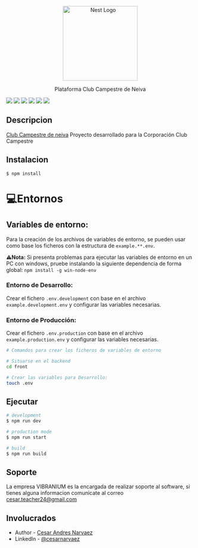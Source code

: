 <p align="center">
  <a href="http://nestjs.com/" target="blank"><img src="https://clubcampestreneiva.site/Logo_club_campestre_image.png" width="200" alt="Nest Logo" /></a>
</p>

[circleci-image]: https://img.shields.io/circleci/build/github/nestjs/nest/master?token=abc123def456
[circleci-url]: https://circleci.com/gh/nestjs/nest

  <p align="center">Plataforma Club Campestre de Neiva</p>
    <p align="center">

![](https://img.shields.io/badge/vite-646CFF.svg?style=for-the-badge&logo=vite&color=white)
![](https://img.shields.io/badge/react-61DAFB.svg?style=for-the-badge&logo=react&color=white)
![](https://img.shields.io/badge/.ENV-ECD53F.svg?style=for-the-badge&logo=dotenv&logoColor=black)
![](https://img.shields.io/badge/reacttable-FF4154.svg?style=for-the-badge&logo=reacttable&color=white)
![](https://img.shields.io/badge/javascript-000000.svg?style=for-the-badge&logo=javascript)
![](https://img.shields.io/badge/Docker-2496ED.svg?style=for-the-badge&logo=Docker&logoColor=white)
</p>

## Descripcion

[Club Campestre de neiva](clubcampestreneiva.com) Proyecto desarrollado para la Corporación Club Campestre

## Instalacion

```bash
$ npm install
```

# 💻Entornos

## Variables de entorno:

Para la creación de los archivos de variables de entorno, se pueden usar como base los ficheros con la estructura de `example.**.env`.

**⚠️Nota:** Si presenta problemas para ejecutar las variables de entorno en un PC con windows, pruebe instalando la siguiente dependencia de forma global: `npm install -g win-node-env`

### **Entorno de Desarrollo:**

Crear el fichero `.env.development` con base en el archivo `example.development.env` y configurar las variables necesarias.

### **Entorno de Producción:**

Crear el fichero `.env.production` con base en el archivo `example.production.env` y configurar las variables necesarias.

```sh
# Comandos para crear los ficheros de variables de entorno

# Situarse en el backend
cd front

# Crear las variables para Desarrollo:
touch .env

```

## Ejecutar

```bash
# development
$ npm run dev

# production mode
$ npm run start

# build
$ npm run build
```


## Soporte

La empresa VIBRANIUM es la encargada de realizar soporte al software, si tienes alguna informacion comunicate al correo cesar.teacher24@gmail.com

## Involucrados

- Author - [Cesar Andres Narvaez](https://kamilmysliwiec.com)
- LinkedIn - [@cesarnarvaez](www.linkedin.com/in/cesar-andres-narvaez-reyes-6b048b1b9)
